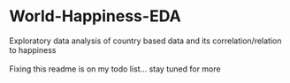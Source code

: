 # World-Happiness-EDA
Exploratory data analysis of country based data and its correlation/relation to happiness<br><br>
Fixing this readme is on my todo list... stay tuned for more
